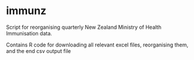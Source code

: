 # immunz
Script for reorganising quarterly New Zealand Ministry of Health Immunisation data.

Contains R code for downloading all relevant excel files, reorganising them, and the end csv output file
